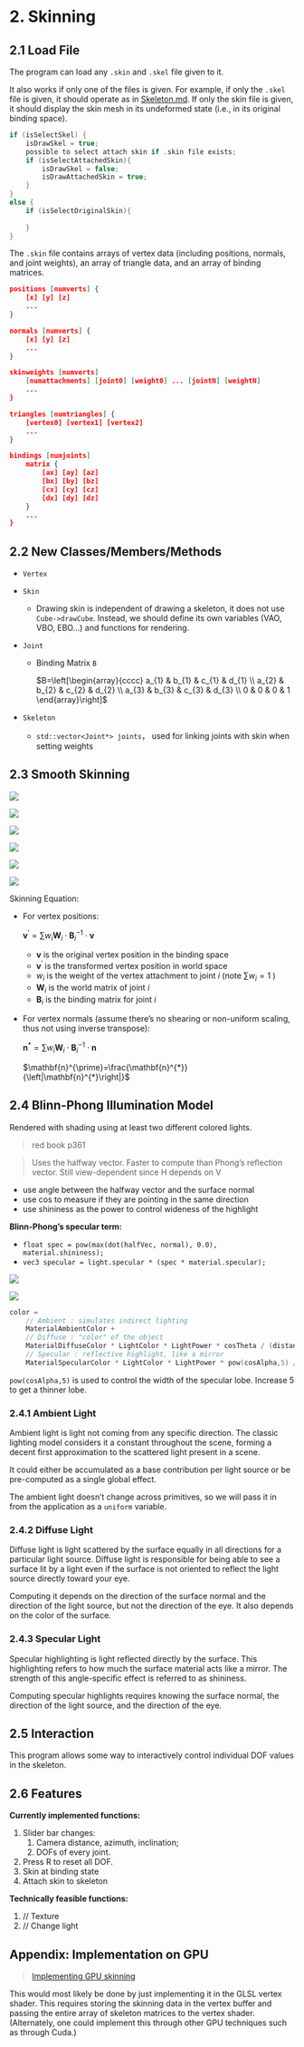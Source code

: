 # 2. Skinning

## 2.1 Load File

The program can load any `.skin` and `.skel` file given to it.

It also works if only one of the files is given. For example, if only the `.skel` file is given, it should operate as in [Skeleton.md](./Skeleton.md). If only the skin file is given, it should display the skin mesh in its undeformed state (i.e., in its original binding space).

```c++
if (isSelectSkel) {
    isDrawSkel = true;
    possible to select attach skin if .skin file exists;
    if (isSelectAttachedSkin){
        isDrawSkel = false;
        isDrawAttachedSkin = true;
    }
}
else {
    if (isSelectOriginalSkin){
        
    }
}
```



The `.skin` file contains arrays of vertex data (including positions, normals, and joint weights), an array of triangle data, and an array of binding matrices.

```json
positions [numverts] {
    [x] [y] [z]
    ...
}

normals [numverts] {
    [x] [y] [z]
    ...
}

skinweights [numverts]
    [numattachments] [joint0] [weight0] ... [jointN] [weightN]
    ...
}

triangles [numtriangles] {
    [vertex0] [vertex1] [vertex2]
    ...
}

bindings [numjoints]
    matrix {
        [ax] [ay] [az]
        [bx] [by] [bz]
        [cx] [cy] [cz]
        [dx] [dy] [dz]
    }
    ...
}
```

## 2.2 New Classes/Members/Methods

- `Vertex`

- `Skin`

  - Drawing skin is independent of drawing a skeleton, it does not use `Cube->drawCube`. Instead, we should define its own variables (VAO, VBO, EBO…) and functions for rendering.

- `Joint`

  - Binding Matrix `B`

    $B=\left[\begin{array}{cccc}
    a_{1} & b_{1} & c_{1} & d_{1} \\
    a_{2} & b_{2} & c_{2} & d_{2} \\
    a_{3} & b_{3} & c_{3} & d_{3} \\
    0 & 0 & 0 & 1
    \end{array}\right]$

- `Skeleton`

  - `std::vector<Joint*> joints`， used for linking joints with skin when setting weights

## 2.3 Smooth Skinning

![](https://i.imgur.com/6bapMvc.png)

![](https://i.imgur.com/bSB5GNF.png)

![](https://i.imgur.com/UUkDlmD.png)

![](https://i.imgur.com/w2sKFPW.png)

![](https://i.imgur.com/jEsZHyz.png)

![](https://i.imgur.com/Vp7zTVL.png)

Skinning Equation:

- For vertex positions:

  $\mathbf{v}^{\prime}=\sum w_{i} \mathbf{W}_{i} \cdot \mathbf{B}_{i}^{-1} \cdot \mathbf{v}$

  - $\mathbf{v}$ is the original vertex position in the binding space
  - $\mathbf{v}^{\prime}$ is the transformed vertex position in world space
  - $w_i$ is the weight of the vertex attachment to joint $i$ (note $\sum w_i=1$ )
  - $\mathbf{W}_i$ is the world matrix of joint $i$
  - $\mathbf{B}_i$ is the binding matrix for joint $i$

- For vertex normals (assume there’s no shearing or non-uniform scaling, thus not using inverse transpose):

  $\mathbf{n}^{*}=\sum w_{i} \mathbf{W}_{i} \cdot \mathbf{B}_{i}^{-1} \cdot \mathbf{n}$

  $\mathbf{n}^{\prime}=\frac{\mathbf{n}^{*}}{\left|\mathbf{n}^{*}\right|}$

## 2.4 Blinn-Phong Illumination Model

Rendered with shading using at least two different colored lights.

> red book p361

> Uses the halfway vector. Faster to compute than Phong’s reflection vector. Still view-dependent since H depends on V

- use angle between the halfway vector and the surface normal
- use cos to measure if they are pointing in the same direction
- use shininess as the power to control wideness of the highlight

**Blinn-Phong’s specular term:**

- `float spec = pow(max(dot(halfVec, normal), 0.0), material.shininess);`
- `vec3 specular = light.specular * (spec * material.specular);`

![](https://i.imgur.com/Z0phatN.png)

![](https://i.imgur.com/Rk7WKWt.png)

```c++
color =
    // Ambient : simulates indirect lighting
    MaterialAmbientColor +
    // Diffuse : "color" of the object
    MaterialDiffuseColor * LightColor * LightPower * cosTheta / (distance*distance) ;
    // Specular : reflective highlight, like a mirror
    MaterialSpecularColor * LightColor * LightPower * pow(cosAlpha,5) / (distance*distance);
```

`pow(cosAlpha,5)` is used to control the width of the specular lobe. Increase 5 to get a thinner lobe.

### 2.4.1 Ambient Light

Ambient light is light not coming from any specific direction. The classic lighting model considers it a constant throughout the scene, forming a decent first approximation to the scattered light present in a scene.

It could either be accumulated as a base contribution per light source or be pre-computed as a single global effect.

The ambient light doesn’t change across primitives, so we will pass it in from the application as a `uniform` variable.

### 2.4.2 Diffuse Light

Diffuse light is light scattered by the surface equally in all directions for a particular light source. Diffuse light is responsible for being able to see a surface lit by a light even if the surface is not oriented to reflect the light source directly toward your eye.

Computing it depends on the direction of the surface normal and the direction of the light source, but not the direction of the eye. It also depends on the color of the surface.

### 2.4.3 Specular Light

Specular highlighting is light reflected directly by the surface. This highlighting refers to how much the surface material acts like a mirror. The strength of this angle-specific effect is referred to as shininess.

Computing specular highlights requires knowing the surface normal, the direction of the light source, and the direction of the eye.

## 2.5 Interaction

This program allows some way to interactively control individual DOF values in the skeleton.

## 2.6 Features

**Currently implemented functions:**

1. Slider bar changes:
   1. Camera distance, azimuth, inclination;
   2. DOFs of every joint.
2. Press R to reset all DOF.
3. Skin at binding state
4. Attach skin to skeleton

**Technically feasible functions:**

1. // Texture 
2. // Change light

## Appendix: Implementation on GPU

> [Implementing GPU skinning](https://subscription.packtpub.com/book/programming/9781800208087/10/ch10lvl1sec92/implementing-gpu-skinning)

This would most likely be done by just implementing it in the GLSL vertex shader. This requires storing the skinning data in the vertex buffer and passing the entire array of skeleton matrices to the vertex shader. (Alternately, one could implement this through other GPU techniques such as through Cuda.)